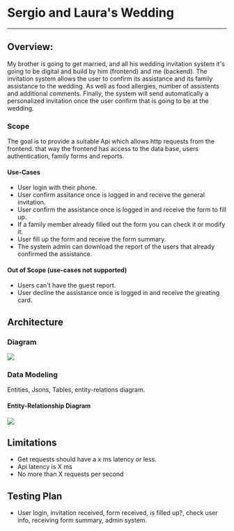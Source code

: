 # Sergio and Laura's Wedding
---
## Overview: 
My brother is going to get married, and all his wedding invitation system it's going to be digital and build by him (frontend) and  me (backend).
The invitation system allows the user to confirm its assistance and its family assistance to the wedding. As well as food allergies, number of assistents and additional comments. Finally, the system will send automatically a personalized invitation once the  user confirm that is going to be at the wedding.

### Scope
The goal is to provide a suitable Api which allows http requests from the frontend. that way the frontend has access to the data base, users authentication, family forms and reports. 

#### Use-Cases

* User login with their phone.
* User confirm assitance once is logged in and receive the general invitation.
* User confirm the assistance once is logged in and receive the form to fill up.
* If a family member already filled out the form you can check it or modify it.
* User fill up the form and receive the form summary.
* The system admin can download the report of the users that already confirmed the assistance.

#### Out of Scope (use-cases not supported)

* Users can't have the guest report.
* User decline the assistance once is logged in and receive the greating card.

## Architecture

### Diagram
<p>
    <img src="https://drive.google.com/uc?export=view&id=10u5iXSAPQUDJ8oXiiuRSMzyoc0ZyT4cg">
</p>

### Data Modeling
Entities, Jsons, Tables, entity-relations diagram.

#### Entity-Relationship Diagram
<p>
    <img src="https://drive.google.com/uc?export=view&id=1WjfJHrR2180hvx6tTgzC58HFzRfZvBJi">
</p>


## Limitations
* Get requests should have a x ms latency or less.
* Api latency is X ms
* No more than X requests per second

## Testing Plan

* User login, invitation received, form received, is filled up?, check user info, receiving form summary, admin system.

